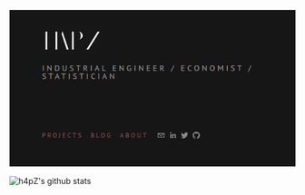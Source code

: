 [![homepage][1]][2]

[1]:  ./logo.png
[2]:  https://www.h4pz.co "Redirect to homepage"

![h4pZ's github stats](https://github-readme-stats.vercel.app/api?username=h4pz&show_icons=true&title_color=ffffff&text_color=79acf3&icon_color=8a8a8a&bg_color=0d1117)
